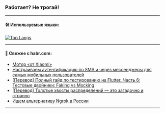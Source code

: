 ### Работает? Не трогай!

---
<!--
#### 🛠️ Technical stack:

![Java](https://img.shields.io/badge/Java-informational?logo=Oracle&style=flat&logoColor=white&color=FF4500)
![Kotlin](https://img.shields.io/badge/Kotlin-informational?logo=Kotlin&style=flat&logoColor=white&color=774D97)
![TS](https://img.shields.io/badge/TypeScript-informational?logo=typeScript&style=flat&logoColor=black&color=017acc)
![Python](https://img.shields.io/badge/Python-informational?logo=Python&style=flat&logoColor=black&color=ffdd54) <br>
![Spring](https://img.shields.io/badge/Spring-informational?logo=Spring&style=flat&logoColor=white&color=6DB33F) 
![SpringBoot](https://img.shields.io/badge/SpringBoot-informational?logo=SpringBoot&style=flat&logoColor=white&color=6DB33F)
![Nest](https://img.shields.io/badge/NestJS-informational?logo=NestJS&style=flat&logoColor=white&color=E0234E) 
![NodeJS](https://img.shields.io/badge/NodeJS-informational?logo=node.js&style=flat&logoColor=white&color=70A760)<br>
![PostgreSQL](https://img.shields.io/badge/PostgreSQL-informational?logo=PostgreSQL&style=flat&logoColor=white&color=DAA520)
![MongoDB](https://img.shields.io/badge/MongoDB-informational?logo=MongoDB&style=flat&logoColor=white&color=870000)
![Apache](https://img.shields.io/badge/Apache-informational?logo=apache&style=flat&logoColor=white&color=f74e28)

___ 
-->

#### 🛠️ Используемые языки:

[![Top Langs](https://github-readme-stats-u2qms2cxw-advtsettinggmailcoms-projects.vercel.app/api/top-langs/?username=zloylis&langs_count=10&hide_title=true&title_color=e6edf3&size_weight=0.5&count_weight=0.5&layout=compact&hide_progress=true&hide_border=true&theme=dracula)](https://github.com/zloylis)

<!---


####  :octocat:&nbsp;&nbsp; Статистика:

![GitHub stats](https://github-readme-stats-u2qms2cxw-advtsettinggmailcoms-projects.vercel.app/api?username=zloylis&show_icons=true&hide_border=true&theme=dracula&title_color=e6edf3&include_all_commits=true&count_private=true&hide_rank=false&hide_title=true&rank_icon=github)
-->
---

#### 💬 Свежее с habr.com:

<!-- BLOG-POST-LIST:START -->
- [Мотор «от Xiaomi»](https://habr.com/ru/articles/833912/?utm_source=habrahabr&utm_medium=rss&utm_campaign=833912)
- [Настраиваем аутентификацию по SMS и через мессенджеры для самых мобильных пользователей](https://habr.com/ru/companies/ru_mts/articles/833834/?utm_source=habrahabr&utm_medium=rss&utm_campaign=833834)
- [[Перевод] Полный гайд по тестированию на Flutter. Часть 6: Тестовые двойники: Faking vs Mocking](https://habr.com/ru/articles/833894/?utm_source=habrahabr&utm_medium=rss&utm_campaign=833894)
- [[Перевод] Толстые хвосты распределений — это загадочно и странно](https://habr.com/ru/companies/wunderfund/articles/832276/?utm_source=habrahabr&utm_medium=rss&utm_campaign=832276)
- [Ищем альтернативу Ngrok в России](https://habr.com/ru/articles/833884/?utm_source=habrahabr&utm_medium=rss&utm_campaign=833884)
<!-- BLOG-POST-LIST:END -->

---
